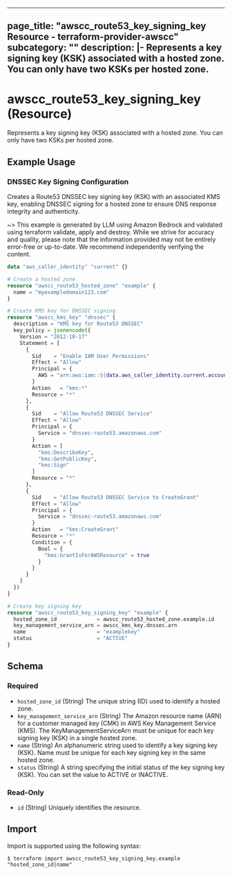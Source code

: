 
---
page_title: "awscc_route53_key_signing_key Resource - terraform-provider-awscc"
subcategory: ""
description: |-
  Represents a key signing key (KSK) associated with a hosted zone. You can only have two KSKs per hosted zone.
---

# awscc_route53_key_signing_key (Resource)

Represents a key signing key (KSK) associated with a hosted zone. You can only have two KSKs per hosted zone.

## Example Usage

### DNSSEC Key Signing Configuration

Creates a Route53 DNSSEC key signing key (KSK) with an associated KMS key, enabling DNSSEC signing for a hosted zone to ensure DNS response integrity and authenticity.

~> This example is generated by LLM using Amazon Bedrock and validated using terraform validate, apply and destroy. While we strive for accuracy and quality, please note that the information provided may not be entirely error-free or up-to-date. We recommend independently verifying the content.

```terraform
data "aws_caller_identity" "current" {}

# Create a hosted zone
resource "awscc_route53_hosted_zone" "example" {
  name = "myexampledomain123.com"
}

# Create KMS key for DNSSEC signing
resource "awscc_kms_key" "dnssec" {
  description = "KMS key for Route53 DNSSEC"
  key_policy = jsonencode({
    Version = "2012-10-17"
    Statement = [
      {
        Sid    = "Enable IAM User Permissions"
        Effect = "Allow"
        Principal = {
          AWS = "arn:aws:iam::${data.aws_caller_identity.current.account_id}:root"
        }
        Action   = "kms:*"
        Resource = "*"
      },
      {
        Sid    = "Allow Route53 DNSSEC Service"
        Effect = "Allow"
        Principal = {
          Service = "dnssec-route53.amazonaws.com"
        }
        Action = [
          "kms:DescribeKey",
          "kms:GetPublicKey",
          "kms:Sign"
        ]
        Resource = "*"
      },
      {
        Sid    = "Allow Route53 DNSSEC Service to CreateGrant"
        Effect = "Allow"
        Principal = {
          Service = "dnssec-route53.amazonaws.com"
        }
        Action   = "kms:CreateGrant"
        Resource = "*"
        Condition = {
          Bool = {
            "kms:GrantIsForAWSResource" = true
          }
        }
      }
    ]
  })
}

# Create key signing key
resource "awscc_route53_key_signing_key" "example" {
  hosted_zone_id             = awscc_route53_hosted_zone.example.id
  key_management_service_arn = awscc_kms_key.dnssec.arn
  name                       = "examplekey"
  status                     = "ACTIVE"
}
```

<!-- schema generated by tfplugindocs -->
## Schema

### Required

- `hosted_zone_id` (String) The unique string (ID) used to identify a hosted zone.
- `key_management_service_arn` (String) The Amazon resource name (ARN) for a customer managed key (CMK) in AWS Key Management Service (KMS). The KeyManagementServiceArn must be unique for each key signing key (KSK) in a single hosted zone.
- `name` (String) An alphanumeric string used to identify a key signing key (KSK). Name must be unique for each key signing key in the same hosted zone.
- `status` (String) A string specifying the initial status of the key signing key (KSK). You can set the value to ACTIVE or INACTIVE.

### Read-Only

- `id` (String) Uniquely identifies the resource.

## Import

Import is supported using the following syntax:

```shell
$ terraform import awscc_route53_key_signing_key.example "hosted_zone_id|name"
```
